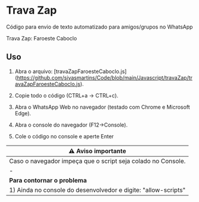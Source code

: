 # Trava Zap

Código para envio de texto automatizado para amigos/grupos no WhatsApp

Trava Zap: Faroeste Caboclo

## Uso
1) Abra o arquivo: [travaZapFaroesteCaboclo.js] (https://github.com/sivasmartins/Code/blob/main/Javascript/travaZap/travaZapFaroesteCaboclo.js).

3) Copie todo o código (CTRL+a -> CTRL+c).
4) Abra o WhatsApp Web no navegador (testado com Chrome e Microsoft Edge).
5) Abra o console do navegador (F12->Console).
6) Cole o código no console e aperte Enter


|                      ⚠️ Aviso importante                      |
| - |
|  Caso o navegador impeça que o script seja colado no Console.|
|-|
|  **Para contornar o problema**|
|  1) Ainda no console do desenvolvedor e digite: "allow-scripts"| 
